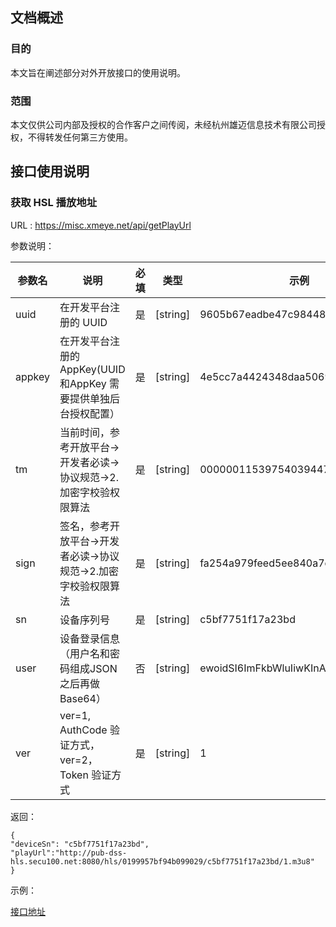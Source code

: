 ## 文档概述

### 目的

本文旨在阐述部分对外开放接口的使用说明。

### 范围

本文仅供公司内部及授权的合作客户之间传阅，未经杭州雄迈信息技术有限公司授权，不得转发任何第三方使用。

## 接口使用说明

### 获取 HSL 播放地址

URL : https://misc.xmeye.net/api/getPlayUrl

参数说明：

| 参数名 | 说明 | 必填 | 类型 | 示例 |
| ------ | ------ | ------ | ------ | ------ |
| uuid | 在开发平台注册的 UUID | 是 | [string] | 9605b67eadbe47c98448f4a72e724bb6 |
| appkey | 在开发平台注册的 AppKey(UUID和AppKey 需要提供单独后台授权配置） | 是 | [string] | 4e5cc7a4424348daa50698771c5fe72a |
| tm | 当前时间，参考开放平台->开发者必读->协议规范->2.加密字校验权限算法 | 是 | [string] | 00000011539754039447 |
| sign | 签名，参考开放平台->开发者必读->协议规范->2.加密字校验权限算法 | 是 | [string] | fa254a979feed5ee840a7c4923497c2b |
| sn | 设备序列号 | 是 | [string] | c5bf7751f17a23bd |
| user | 设备登录信息（用户名和密码组成JSON 之后再做 Base64） | 否 | [string] | ewoidSI6ImFkbWluIiwKInAiOiIiCn0= |
| ver | ver=1, AuthCode 验证方式， ver=2，Token 验证方式 | 是 | [string] | 1 |

返回：

```
{
"deviceSn": "c5bf7751f17a23bd",
"playUrl":"http://pub-dss-hls.secu100.net:8080/hls/0199957bf94b099029/c5bf7751f17a23bd/1.m3u8"
}
```

示例：

<a href="https://misc.xmeye.net/api/getPlayUrl?uuid=9605b67eadbe47c98448f4a72e724bb6&appkey=4e5cc7a4424348daa50698771c5fe72a&tm=00000011539754039447&sign=fa254a979feed5ee840a7c4923497c2b&sn=c5bf7751f17a23bd&ver=1" target="_blank">接口地址</a>


